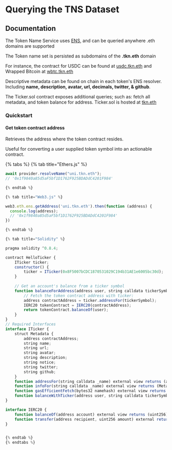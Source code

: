 # Querying the TNS Dataset

## Documentation

The Token Name Service uses [ENS](https://ens.domains/), and can be queried anywhere .eth domains are supported

The Token name set is persisted as subdomains of the **.tkn.eth** domain

For instance, the contract for USDC can be found at [usdc.tkn.eth](https://etherscan.io/address/usdc.tkn.eth) and Wrapped Bitcoin at [wbtc.tkn.eth](https://etherscan.io/address/wbtc.tkn.eth)

Descriptive metadata can be found on chain in each token's ENS resolver. Including **name, description, avatar, url, decimals, twitter, & github**.

The Ticker.sol contract exposes additional queries; such as: fetch all metadata, and token balance for address. Ticker.sol is hosted at [tkn.eth](https://etherscan.io/address/tkn.eth#code)

### Quickstart

#### Get token contract address

Retrieves the address where the token contract resides.

Useful for converting a user supplied token symbol into an actionable contract.

{% tabs %}
{% tab title="Ethers.js" %}
```javascript
await provider.resolveName("uni.tkn.eth");
// '0x1f9840a85d5aF5bf1D1762F925BDADdC4201F984'

{% endtab %}

{% tab title="Web3.js" %}

web3.eth.ens.getAddress('uni.tkn.eth').then(function (address) {
  console.log(address);
  // '0x1f9840a85d5aF5bf1D1762F925BDADdC4201F984'
})

{% endtab %}

{% tab title="Solidity" %}

pragma solidity ^0.8.4;

contract HelloTicker {
    ITicker ticker;
    constructor() {
        ticker = ITicker(0x8F5007bCDC1870531029C194b31AE1e6005bc30d); 
    }
    
    // Get an account's balance from a ticker symbol
    function balanceForAddress(address user, string calldata tickerSymbol) public view returns (uint) {
        // Fetch the token contract address with ticker:
        address contractAddress = ticker.addressFor(tickerSymbol);
        IERC20 tokenContract = IERC20(contractAddress);
        return tokenContract.balanceOf(user);
    }
}
// Required Interfaces
interface ITicker {
    struct Metadata {
        address contractAddress;
        string name;
        string url;
        string avatar;
        string description;
        string notice;
        string twitter;
        string github;
    }
    function addressFor(string calldata _name) external view returns (address);
    function infoFor(string calldata _name) external view returns (Metadata memory);
    function gasEfficientFetch(bytes32 namehash) external view returns (address);
    function balanceWithTicker(address user, string calldata tickerSymbol) external view returns (uint);
}

interface IERC20 {
    function balanceOf(address account) external view returns (uint256);
    function transfer(address recipient, uint256 amount) external returns (bool);
}


{% endtab %}
{% endtabs %}
